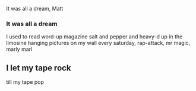 It was all a dream, Matt
### It was all a dream
I used to read word-up magazine
salt and pepper and heavy-d up in the limosine
hanging pictures on my wall
every saturday, rap-attack, mr magic, marly marl

## I let my tape rock
till my tape pop
